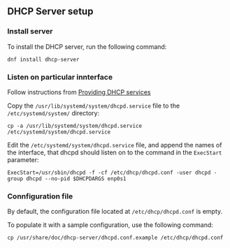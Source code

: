 ## DHCP Server setup

### Install server

To install the DHCP server, run the following command:

```
dnf install dhcp-server
```

### Listen on particular innterface

Follow instructions from [Providing DHCP services](https://docs.redhat.com/en/documentation/red_hat_enterprise_linux/9/html/managing_networking_infrastructure_services/providing-dhcp-services_networking-infrastructure-services)

Copy the `/usr/lib/systemd/system/dhcpd.service` file to the `/etc/systemd/system/` directory: 

```
cp -a /usr/lib/systemd/system/dhcpd.service /etc/systemd/system/dhcpd.service
```

Edit the `/etc/systemd/system/dhcpd.service` file, and append the names of the interface, that dhcpd should listen on to the command in the `ExecStart` parameter:

```
ExecStart=/usr/sbin/dhcpd -f -cf /etc/dhcp/dhcpd.conf -user dhcpd -group dhcpd --no-pid $DHCPDARGS enp0s1
```

### Connfiguration file

By default, the configuration file located at `/etc/dhcp/dhcpd.conf` is empty.

To populate it with a sample configuration, use the following command:

```
cp /usr/share/doc/dhcp-server/dhcpd.conf.example /etc/dhcp/dhcpd.conf
```